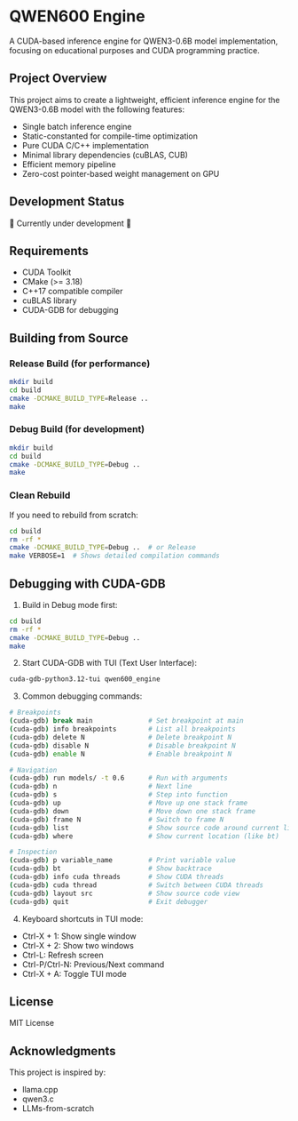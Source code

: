 # QWEN600 Engine

A CUDA-based inference engine for QWEN3-0.6B model implementation, focusing on educational purposes and CUDA programming practice.

## Project Overview

This project aims to create a lightweight, efficient inference engine for the QWEN3-0.6B model with the following features:
- Single batch inference engine
- Static-constanted for compile-time optimization
- Pure CUDA C/C++ implementation
- Minimal library dependencies (cuBLAS, CUB)
- Efficient memory pipeline
- Zero-cost pointer-based weight management on GPU

## Development Status

🚧 Currently under development 🚧

## Requirements

- CUDA Toolkit
- CMake (>= 3.18)
- C++17 compatible compiler
- cuBLAS library
- CUDA-GDB for debugging

## Building from Source

### Release Build (for performance)
```bash
mkdir build
cd build
cmake -DCMAKE_BUILD_TYPE=Release ..
make
```

### Debug Build (for development)
```bash
mkdir build
cd build
cmake -DCMAKE_BUILD_TYPE=Debug ..
make
```

### Clean Rebuild
If you need to rebuild from scratch:
```bash
cd build
rm -rf *
cmake -DCMAKE_BUILD_TYPE=Debug ..  # or Release
make VERBOSE=1  # Shows detailed compilation commands
```

## Debugging with CUDA-GDB

1. Build in Debug mode first:
```bash
cd build
rm -rf *
cmake -DCMAKE_BUILD_TYPE=Debug ..
make
```

2. Start CUDA-GDB with TUI (Text User Interface):
```bash
cuda-gdb-python3.12-tui qwen600_engine
```

3. Common debugging commands:
```bash
# Breakpoints
(cuda-gdb) break main              # Set breakpoint at main
(cuda-gdb) info breakpoints        # List all breakpoints
(cuda-gdb) delete N                # Delete breakpoint N
(cuda-gdb) disable N               # Disable breakpoint N
(cuda-gdb) enable N                # Enable breakpoint N

# Navigation
(cuda-gdb) run models/ -t 0.6      # Run with arguments
(cuda-gdb) n                       # Next line
(cuda-gdb) s                       # Step into function
(cuda-gdb) up                      # Move up one stack frame
(cuda-gdb) down                    # Move down one stack frame
(cuda-gdb) frame N                 # Switch to frame N
(cuda-gdb) list                    # Show source code around current line
(cuda-gdb) where                   # Show current location (like bt)

# Inspection
(cuda-gdb) p variable_name         # Print variable value
(cuda-gdb) bt                      # Show backtrace
(cuda-gdb) info cuda threads       # Show CUDA threads
(cuda-gdb) cuda thread             # Switch between CUDA threads
(cuda-gdb) layout src              # Show source code view
(cuda-gdb) quit                    # Exit debugger
```

4. Keyboard shortcuts in TUI mode:
- Ctrl-X + 1: Show single window
- Ctrl-X + 2: Show two windows
- Ctrl-L: Refresh screen
- Ctrl-P/Ctrl-N: Previous/Next command
- Ctrl-X + A: Toggle TUI mode

## License

MIT License

## Acknowledgments

This project is inspired by:
- llama.cpp
- qwen3.c
- LLMs-from-scratch